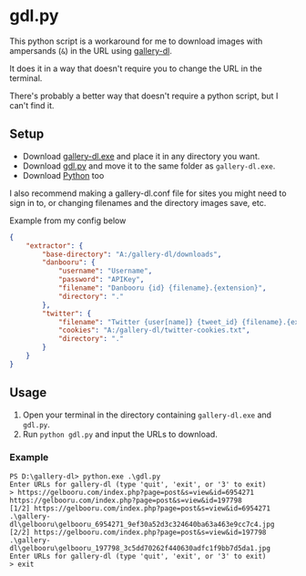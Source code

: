 # gdl.py
This python script is a workaround for me to download images with ampersands (`&`) in the URL using [gallery-dl](https://github.com/mikf/gallery-dl/).

It does it in a way that doesn't require you to change the URL in the terminal.

There's probably a better way that doesn't require a python script, but I can't find it.

## Setup

- Download [gallery-dl.exe](https://github.com/mikf/gallery-dl/releases/) and place it in any directory you want.
- Download [gdl.py](https://raw.githubusercontent.com/cutestkitty/gdl.py/main/gdl.py) and move it to the same folder as `gallery-dl.exe`.
- Download [Python](https://www.python.org/) too

I also recommend making a gallery-dl.conf file for sites you might need to sign in to, or changing filenames and the directory images save, etc.

Example from my config below
```json
{
    "extractor": {
		"base-directory": "A:/gallery-dl/downloads",
	    "danbooru": {
            "username": "Username",
            "password": "APIKey",
            "filename": "Danbooru {id} {filename}.{extension}",
            "directory": "."
        },
	    "twitter": {
		    "filename": "Twitter {user[name]} {tweet_id} {filename}.{extension}",
			"cookies": "A:/gallery-dl/twitter-cookies.txt",
		    "directory": "."
        }
	}
}

```

## Usage

1. Open your terminal in the directory containing `gallery-dl.exe` and `gdl.py`.
2. Run `python gdl.py` and input the URLs to download.

### Example
```
PS D:\gallery-dl> python.exe .\gdl.py
Enter URLs for gallery-dl (type 'quit', 'exit', or '3' to exit)
> https://gelbooru.com/index.php?page=post&s=view&id=6954271 https://gelbooru.com/index.php?page=post&s=view&id=197798
[1/2] https://gelbooru.com/index.php?page=post&s=view&id=6954271
.\gallery-dl\gelbooru\gelbooru_6954271_9ef30a52d3c324640ba63a463e9cc7c4.jpg
[2/2] https://gelbooru.com/index.php?page=post&s=view&id=197798
.\gallery-dl\gelbooru\gelbooru_197798_3c5dd70262f440630adfc1f9bb7d5da1.jpg
Enter URLs for gallery-dl (type 'quit', 'exit', or '3' to exit)
> exit
```

